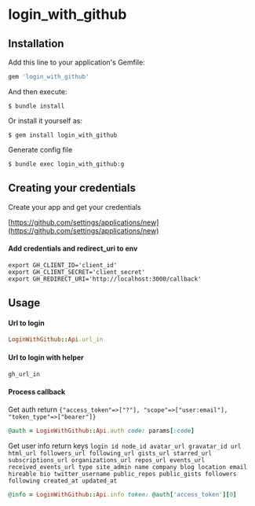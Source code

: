 
# login\_with\_github

## Installation

Add this line to your application's Gemfile:

```ruby
gem 'login_with_github'
```

And then execute:

    $ bundle install

Or install it yourself as:

    $ gem install login_with_github
    
    
Generate config file

	$ bundle exec login_with_github:g

## Creating your credentials

Create your app and get your credentials

[https://github.com/settings/applications/new](https://github.com/settings/applications/new)

#### Add credentials and redirect_uri to env

```
export GH_CLIENT_ID='client_id'
export GH_CLIENT_SECRET='client_secret'
export GH_REDIRECT_URI='http://localhost:3000/callback'
```

## Usage

#### Url to login

```ruby
LoginWithGithub::Api.url_in
```

#### Url to login with helper

```ruby
gh_url_in
```


#### Process callback

Get auth return `{"access_token"=>["?"], "scope"=>["user:email"], "token_type"=>["bearer"]}`

```ruby
@auth = LoginWithGithub::Api.auth code: params[:code]
```

Get user info return keys `login id node_id avatar_url gravatar_id url html_url followers_url following_url gists_url starred_url subscriptions_url organizations_url repos_url events_url received_events_url type site_admin name company blog location email hireable bio twitter_username public_repos public_gists followers following created_at updated_at`

```ruby
@info = LoginWithGithub::Api.info token: @auth['access_token'][0]
```

